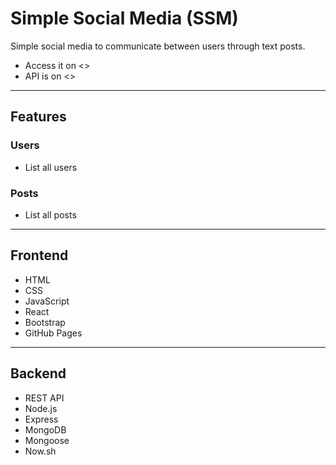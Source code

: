 # Simple Social Media (SSM)

Simple social media to communicate between users through text posts.

- Access it on <>
- API is on <>

--------------------------------------------------------------------------------

## Features

### Users

- List all users

### Posts

- List all posts

--------------------------------------------------------------------------------

## Frontend

- HTML
- CSS
- JavaScript
- React
- Bootstrap
- GitHub Pages

--------------------------------------------------------------------------------

## Backend

- REST API
- Node.js
- Express
- MongoDB
- Mongoose
- Now.sh
